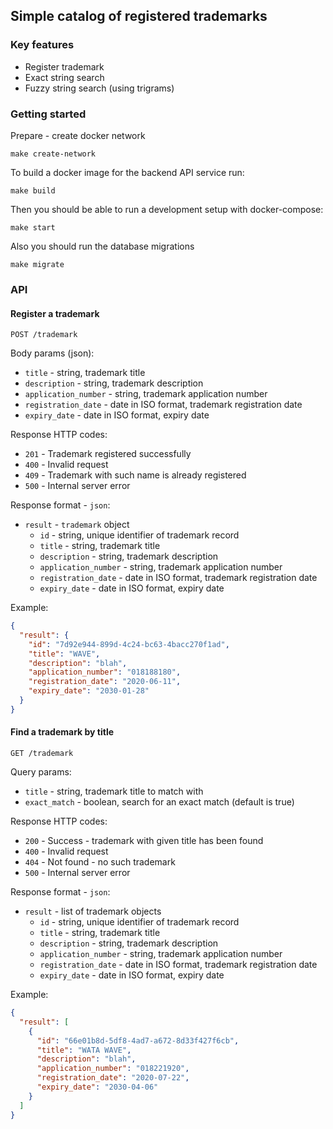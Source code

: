 ## Simple catalog of registered trademarks

### Key features

- Register trademark
- Exact string search
- Fuzzy string search (using trigrams)

### Getting started

Prepare - create docker network
```shell
make create-network
```

To build a docker image for the backend API service run:

```shell
make build
```

Then you should be able to run a development setup with docker-compose:

```shell
make start
```

Also you should run the database migrations

```shell
make migrate
```

### API

#### Register a trademark

```
POST /trademark
```

Body params (json):

- `title` - string, trademark title
- `description` - string, trademark description
- `application_number` - string, trademark application number
- `registration_date` - date in ISO format, trademark registration date
- `expiry_date` - date in ISO format, expiry date

Response HTTP codes:
- `201` - Trademark registered successfully
- `400` - Invalid request
- `409` - Trademark with such name is already registered
- `500` - Internal server error

Response format - `json`:

- `result` - `trademark` object
    - `id` - string, unique identifier of trademark record
    - `title` - string, trademark title
    - `description` - string, trademark description
    - `application_number` - string, trademark application number
    - `registration_date` - date in ISO format, trademark registration date
    - `expiry_date` - date in ISO format, expiry date

Example:

```json
{
  "result": {
    "id": "7d92e944-899d-4c24-bc63-4bacc270f1ad",
    "title": "WAVE",
    "description": "blah",
    "application_number": "018188180",
    "registration_date": "2020-06-11",
    "expiry_date": "2030-01-28"
  }
}
```

#### Find a trademark by title

```
GET /trademark
```

Query params:

- `title` - string, trademark title to match with
- `exact_match` - boolean, search for an exact match (default is true)

Response HTTP codes:
- `200` - Success - trademark with given title has been found
- `400` - Invalid request
- `404` - Not found - no such trademark
- `500` - Internal server error

Response format - `json`:

- `result` - list of trademark objects
    - `id` - string, unique identifier of trademark record
    - `title` - string, trademark title
    - `description` - string, trademark description
    - `application_number` - string, trademark application number
    - `registration_date` - date in ISO format, trademark registration date
    - `expiry_date` - date in ISO format, expiry date

Example:

```json
{
  "result": [
    {
      "id": "66e01b8d-5df8-4ad7-a672-8d33f427f6cb",
      "title": "WATA WAVE",
      "description": "blah",
      "application_number": "018221920",
      "registration_date": "2020-07-22",
      "expiry_date": "2030-04-06"
    }
  ]
}
```
